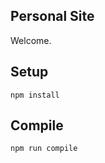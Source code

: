 Personal Site
---

Welcome.



Setup
---

```
npm install
```



Compile
---

```
npm run compile
```
